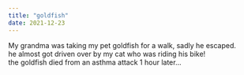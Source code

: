 ```yaml
---
title: "goldfish"
date: 2021-12-23
---
```


My grandma was taking my pet goldfish for a walk, sadly he escaped. <br/>
he almost got driven over by my cat who was riding his bike! <br/>
the goldfish died from an asthma attack 1 hour later... <br/>
